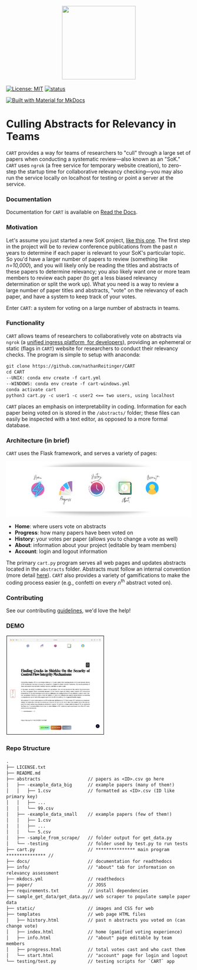 
<p align="center"><img src="docs/img/logo.svg" data-canonical-src="docs/img/logo.svg" width="200" height="200"/></p>


 [![License: MIT](https://img.shields.io/badge/License-MIT-yellow.svg)](https://opensource.org/licenses/MIT) [![status](https://joss.theoj.org/papers/d58ad58b740d1d2d2470beaf533ef221/status.svg)](https://joss.theoj.org/papers/d58ad58b740d1d2d2470beaf533ef221) 

[![Built with Material for MkDocs](https://img.shields.io/badge/Material_for_MkDocs-526CFE?style=for-the-badge&logo=MaterialForMkDocs&logoColor=white)](https://nathanreitinger.github.io/CART/)



# Culling Abstracts for Relevancy in Teams

`CART` provides a way for teams of researchers to "cull" through a large set of papers when conducting a systematic review—also known as an "SoK." `CART` uses `ngrok` (a free service for temporary website creation), to zero-step the startup time for collaborative relevancy checking—you may also run the service locally on localhost for testing or point a server at the service. 

### Documentation

Documentation for `CART` is available on [Read the Docs](https://nathanreitinger.github.io/CART/).

### Motivation

Let's assume you just started a new SoK project, [like this one](https://conpro23.ieee-security.org/papers/reitinger-conpro23.pdf). The first step in the project will be to review conference publications from the past *n* years to determine if each paper is relevant to your SoK's particular topic. So you'd have a larger number of papers to review (something like *n=10,000*), and you will likely only be reading the titles and abstracts of these papers to determine relevancy; you also likely want one or more team members to review each paper (to get a less biased relevancy determination or split the work up). What you need is a way to review a large number of paper titles and abstracts, "vote" on the relevancy of each paper, and have a system to keep track of your votes. 



Enter `CART`: a system for voting on a large number of abstracts in teams.

### Functionality

`CART` allows teams of researchers to collaboratively vote on abstracts via `ngrok` (a [unified ingress platform  for developers](https://ngrok.com/)), providing an ephemeral or static (flags in `CART`) website for researchers to conduct their relevancy checks. The program is simple to setup with anaconda:

```
git clone https://github.com/nathanReitinger/CART
cd CART
--UNIX: conda env create -f cart.yml 
--WINDOWS: conda env create -f cart-windows.yml
conda activate cart
python3 cart.py -c user1 -c user2 <== two users, using localhost
```

`CART` places an emphasis on interpretability in coding. Information for each paper being voted on is stored in the `/abstracts/` folder; these files can easily be inspected with a text editor, as opposed to a more formal database. 

### Architecture (in brief)

`CART` uses the Flask framework, and serves a variety of pages:

![dock](docs/img/dock.svg)

- **Home**: where users vote on abstracts
- **Progress**: how many papers have been voted on 
- **History**: your votes per paper (allows you to change a vote as well)
- **About**: information about your project (editable by team members)
- **Account**: login and logout information 

The primary `cart.py` program serves all web pages and updates abstracts located in the `abstracts` folder. Abstracts must follow an internal convention (more detail [here](https://nathanreitinger.github.io/CART/assumptions/)). `CART` also provides a variety of gamifications to make the coding process easier (e.g., confetti on every *n*<sup>th</sup> abstract voted on). 

### Contributing

See our contributing [guidelines](https://nathanreitinger.github.io/CART/CONTRIBUTING/), we'd love the help!

### DEMO 

<img src="docs/img/screenshot.png" alt="screenshot" style="zoom: 25%;--s: 10px; padding: var(--s);border: calc(2*var(--s)) solid #0000;outline: 1px solid #000;outline-offset: calc(-1*var(--s));background: conic-gradient(from 90deg at 1px 1px,#0000 25%,#000 0);" />

### Repo Structure 

```
.
├── LICENSE.txt
├── README.md
├── abstracts                  // papers as <ID>.csv go here
│   ├── -example_data_big      // example papers (many of them!)
│   │   ├── 1.csv              // formatted as <ID>.csv (ID like primary key)
│   │   ├── ...								
│   │   └── 99.csv							
│   ├── -example_data_small    // example papers (few of them!)
│   │   ├── 1.csv
│   │   ├── ...
│   │   └── 5.csv
│   ├── -sample_from_scrape/   // folder output for get_data.py 
│   └── -testing               // folder used by test.py to run tests
├── cart.py                    // *************** main program *************** // 
├── docs/                      // documentation for readthedocs
├── info/                      // "about" tab for information on relevancy assessment
├── mkdocs.yml                 // readthedocs
├── paper/                     // JOSS
├── requirements.txt           // install dependencies 
├── sample_get_data/get_data.py// web scraper to populate sample paper data 
├── static/                    // images and CSS for web
├── templates                  // web page HTML files
│   ├── history.html           // past n abstracts you voted on (can change vote)
│   ├── index.html             // home (gamified voting experience)
│   ├── info.html              // "about" page editable by team members
│   ├── progress.html          // total votes cast and who cast them
│   └── start.html             // "account" page for login and logout 
└── testing/test.py            // testing scripts for `CART` app 

```



